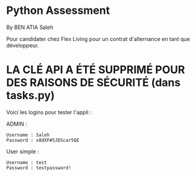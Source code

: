 # Python Assessment

By BEN ATIA Saleh

Pour candidater chez Flex Living pour un contrat d'alternance en tant que développeur.

# LA CLÉ API A ÉTÉ SUPPRIMÉ POUR DES RAISONS DE SÉCURITÉ (dans tasks.py)

Voici les logins pour tester l'appli : 

ADMIN : 

	Username : Saleh
	Password : x8dXF#5JDScar5QE

User simple : 

	Username : test
	Password : testpassword!
